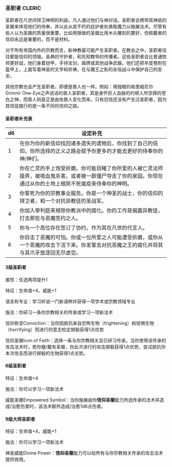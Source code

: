 ### 圣职者	CLERIC

​		圣职者在凡世间捍卫神明的利益，凡人通过他们与神对话。圣职者会携带其神祇的圣徽来体现他们的侍奉，并以此从其不朽的庇护者处换取魔力以施展法术。尽管有些人认为圣徽的质量很重要，比如用银做的圣徽比用木头雕刻的要好，但佩戴者的信仰永远是重要的，而不是材料。

​		对于所有帝国内外的宗教而言，新神教最可能产生圣职者。在教会之中，圣职者往往都是信仰的领袖，圣典的守护者，和先知教导的传播者。这些圣职者会比普通牧师更好战，他们身着铠甲，手持宝剑，盾牌或其他战争武器。他们还把羊皮卷附在盔甲上，上面写着神圣的文字和祈祷，在与魔王之影的永恒战斗中保护自己的安全。

​		其他宗教也会产生圣职者。即便是兽人也一样。例如：用独眼的格里姆尼尔Grimnir One-Eye之声说话的兽人圣职者，其是身怀巨人血脉的约顿人所崇拜的苍白之神，而兽人则是正是由佐敦人变化而来。只有旧信还没有产生过圣职者，因为其信徒施行的是一条不同的信仰之路。

#### 圣职者补充表

| d6   | 设定补充                                                     |
| ---- | ------------------------------------------------------------ |
| 1    | 在你为你的新信仰找回诸多遗失的遗物后，你找到了自己的信仰。你所选择的正义之路会赋予你更多的才能去更好的侍奉你的神/神们。 |
| 2    | 你在亡灵的手上饱受折磨。你可能目睹了你所爱的人被亡灵法师操弄，被吸血鬼杀害，或者被一群僵尸夺走了你的家园。你现在通过从你的土地上根除不死瘟疫来侍奉你的神明。 |
| 3    | 你誓死为你的宗教事业服务。你是一个神圣的战士，你的信仰的捍卫者，和一个对抗异教徒的圣战军。 |
| 4    | 你加入审判庭来根除你教派中的腐化。你的工作是揭露异教徒，打击那些与恶魔签约之人。 |
| 5    | 你与一个高位存在签订了协约，作为其在凡世的代言人。           |
| 6    | 你目击了恶魔的可怕。你或一位所爱之人可能遭受折磨，或你从一个恶魔的攻击下活下来。你发誓去对抗恶魔之王的腐化并将其与其爪牙放逐回无尽虚空。 |

#### 3级圣职者

属性：任选两项提升1

特征：生命值+4，威能+1

语言和专业：学习听说一门新语种并获得一项学术或宗教领域专业

施法：你研习一条你宗教相关的传承或学习一项新法术

信仰弥坚Conviction：当你因抵抗来自恐怖生物（frightening）和惊惧生物（horrifying）而进行的意志检定掷骰获得1点优势

信仰圣徽Icon of Faith：选择一条与你宗教相关且已研习传承。当你使用该传承的攻击法术时，若你握/戴有圣徽，你此次进行的攻击掷骰获得1点优势，尝试抵抗你本次攻击而进行掷骰的生物获得1点劣势。

#### 6级圣职者

特征：生命值+4

施法：你可以学习一项新法术

威能圣徽Empowered Symbol：当你施展由你**信仰圣徽**能力所选传承的法术并造成/治愈伤害时，该法术额外造成/治愈1d6点伤害。

#### 9级大师圣职者

特征：生命值+4，威能+1

施法：你可以学习一项新法术

神圣威能Divine Power：**信仰圣徽**能力可以给所有与你宗教相关传承的攻击法术提供效用。